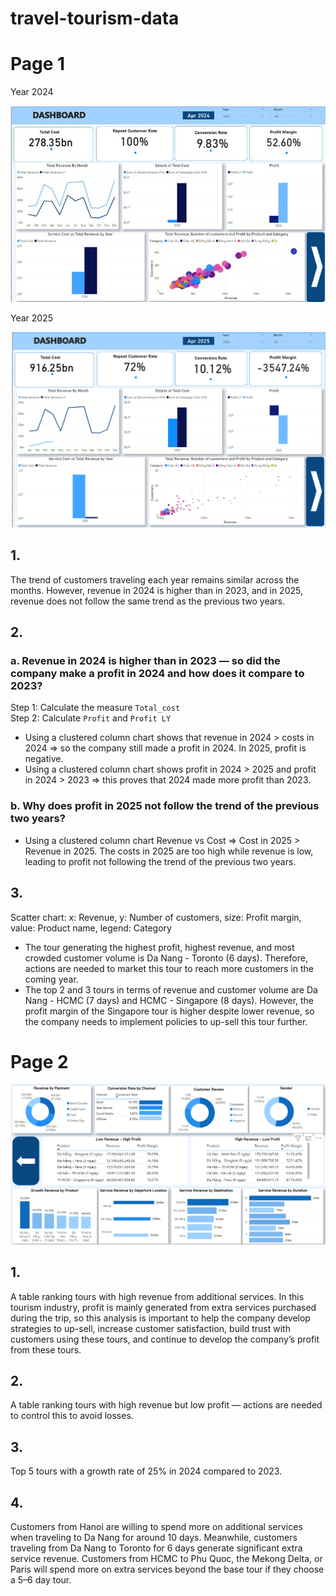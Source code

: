 # travel-tourism-data
 
# Page 1

Year 2024

![image alt](https://github.com/MinhThuLee/travel-tourism-data/blob/bd182a8f110f820df06c75a9721b5360ebb39bfc/Screenshot%202025-07-30%20121625.png)

Year 2025

![image alt](https://github.com/MinhThuLee/travel-tourism-data/blob/1cc61b220a4258687792898e85accd3989647e77/Screenshot%202025-07-30%20121646.png)

## 1.
 
The trend of customers traveling each year remains similar across the months. However, revenue in 2024 is higher than in 2023, and in 2025, revenue does not follow the same trend as the previous two years.
 
## 2.
### a. Revenue in 2024 is higher than in 2023 — so did the company make a profit in 2024 and how does it compare to 2023?
Step 1: Calculate the measure `Total_cost`  
Step 2: Calculate `Profit` and `Profit LY`  
- Using a clustered column chart shows that revenue in 2024 > costs in 2024 => so the company still made a profit in 2024. In 2025, profit is negative.
- Using a clustered column chart shows profit in 2024 > 2025 and profit in 2024 > 2023 => this proves that 2024 made more profit than 2023.
 
### b. Why does profit in 2025 not follow the trend of the previous two years?  
- Using a clustered column chart Revenue vs Cost => Cost in 2025 > Revenue in 2025. The costs in 2025 are too high while revenue is low, leading to profit not following the trend of the previous two years.
 
## 3.
Scatter chart: x: Revenue, y: Number of customers, size: Profit margin, value: Product name, legend: Category  
- The tour generating the highest profit, highest revenue, and most crowded customer volume is Da Nang - Toronto (6 days). Therefore, actions are needed to market this tour to reach more customers in the coming year.
- The top 2 and 3 tours in terms of revenue and customer volume are Da Nang - HCMC (7 days) and HCMC - Singapore (8 days). However, the profit margin of the Singapore tour is higher despite lower revenue, so the company needs to implement policies to up-sell this tour further.
 
# Page 2
![image alt](https://github.com/MinhThuLee/travel-tourism-data/blob/6ece22e21d9298151fea7ba9f3c74d436711049b/Screenshot%202025-07-30%20122007.png)
## 1.
A table ranking tours with high revenue from additional services. In this tourism industry, profit is mainly generated from extra services purchased during the trip, so this analysis is important to help the company develop strategies to up-sell, increase customer satisfaction, build trust with customers using these tours, and continue to develop the company’s profit from these tours.
 
## 2.
A table ranking tours with high revenue but low profit — actions are needed to control this to avoid losses.
 
## 3.
Top 5 tours with a growth rate of 25% in 2024 compared to 2023.
 
## 4.
Customers from Hanoi are willing to spend more on additional services when traveling to Da Nang for around 10 days. Meanwhile, customers traveling from Da Nang to Toronto for 6 days generate significant extra service revenue. Customers from HCMC to Phu Quoc, the Mekong Delta, or Paris will spend more on extra services beyond the base tour if they choose a 5–6 day tour.
